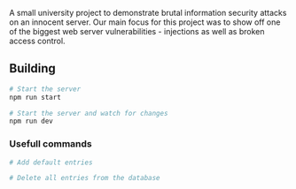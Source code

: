 A small university project to demonstrate brutal information security attacks on an innocent server. Our main focus for this project was to show off one of the biggest web server vulnerabilities - injections as well as broken access control.

## Building

```bash
# Start the server
npm run start

# Start the server and watch for changes
npm run dev
```

### Usefull commands

```bash
# Add default entries

# Delete all entries from the database

```


